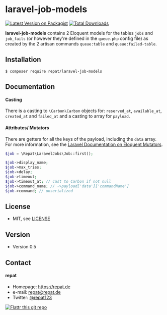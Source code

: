 # laravel-job-models
[![Latest Version on Packagist](https://img.shields.io/packagist/v/repat/laravel-job-models.svg?style=flat-square)](https://packagist.org/packages/repat/laravel-job-models)
[![Total Downloads](https://img.shields.io/packagist/dt/repat/laravel-job-models.svg?style=flat-square)](https://packagist.org/packages/repat/laravel-job-models)

**laravel-job-models** contains 2 Eloquent models for the tables `jobs` and `job_fails` (or however they're defined in the `queue.php` config file) as created by the 2 artisan commands `queue:table` and `queue:failed-table`.

## Installation
`$ composer require repat/laravel-job-models`

## Documentation

#### Casting
There is a casting to `\Carbon\Carbon` objects for: `reserved_at`, `available_at`, `created_at` and `failed_at` and a casting to array for `payload`.

#### Attributes/ Mutators
There are getters for all the keys of the payload, including the `data` array. For more information, see the [Laravel Documentation on Eloquent Mutators](https://laravel.com/docs/8.x/eloquent-mutators).

```php
$job = \Repat\LaravelJobs\Job::first();

$job->display_name;
$job->max_tries;
$job->delay;
$job->timeout;
$job->timeout_at; // cast to Carbon if not null
$job->command_name; // ->payload['data']['commandName']
$job->command; // unserialized
```

## License
* MIT, see [LICENSE](https://github.com/repat/laravel-job-models/blob/master/LICENSE)

## Version
* Version 0.5

## Contact
#### repat
* Homepage: https://repat.de
* e-mail: repat@repat.de
* Twitter: [@repat123](https://twitter.com/repat123 "repat123 on twitter")

[![Flattr this git repo](http://api.flattr.com/button/flattr-badge-large.png)](https://flattr.com/submit/auto?user_id=repat&url=https://github.com/repat/laravel-job-models&title=laravel-job-models&language=&tags=github&category=software)

